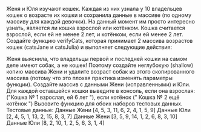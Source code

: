Женя и Юля изучают кошек. Каждая из них узнала у 10 владельцев кошек о возрасте их кошки и сохранила данные в массиве (по одному массиву для каждой девочки). На данный момент им просто интересно узнать, является ли кошка взрослой или котёнком. Кошка считается взрослой, если ей не менее 2 лет, и котёнком, если ей менее 2 лет. Создайте функцию verifyCats, которая принимает 2 массива возрастов кошек (catsJane и catsJulia) и выполняет следующие действия:

Женя выяснила, что владельцы первой и последней кошки на самом деле имеют собак, а не кошек! Поэтому создайте неглубокую (shallow) копию массива Жени и удалите возраст собак из этого скопированного массива (потому что это плохая практика изменять параметры функции).
Создайте массив с данными Жени (исправленными) и Юли.
Для каждой оставшейся кошки выведите в консоль, если она взрослая: ("Кошка № 1 взрослая, ей 6 лет "), если котёнок (" Кошка № 2 ещё котёнок ")
Вызовите функцию для обоих наборов тестовых данных. Тестовые данные:
Данные Жени [4, 5, 3, 11, 6, 2, 4, 1, 5, 9] Данные Юли [2, 4, 5, 1, 13, 2, 15, 8, 3, 7]
Данные Жени [3, 5, 9, 14, 1, 2, 6, 8, 3, 10] Данные Юли [8, 2, 10, 1, 2, 5, 6, 3, 1, 4]
